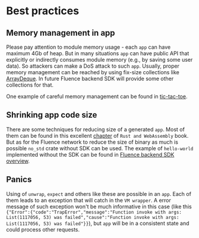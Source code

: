 # Best practices

## Memory management in app

Please pay attention to module memory usage - each `app` can have maximum 4Gb of heap. But in many situations `app` can have public API that explicitly or indirectly consumes module memory (e.g., by saving some user data). So attackers can make a DoS attack to such `app`. Usually, proper memory management can be reached by using fix-size collections like [ArrayDeque](https://github.com/andylokandy/arraydeque). In future Fluence backend SDK will provide some other collections for that.

One example of careful memory management can be found in [tic-tac-toe](https://github.com/fluencelabs/fluence/tree/master/vm/examples/tic-tac-toe).

## Shrinking app code size

There are some techniques for reducing size of a generated `app`. Most of them can be found in this excellent [chapter](https://rustwasm.github.io/book/reference/code-size.html) of `Rust and WebAssembly` book. But as for the Fluence network to reduce the size of binary as much is possible `no_std` crate without SDK can be used. The example of `hello-world` implemented without the SDK can be found in [Fluence backend SDK overview](sdk_overview.md).

## Panics

Using of `unwrap`, `expect` and others like these are possible in an `app`. Each of them leads to an exception that will catch in the `VM wrapper`. A error message of such exception won't be much informative in this case (like this `{"Error":{"code":"TrapError","message":"Function invoke with args: List(1117056, 53) was failed","cause":"Function invoke with args: List(1117056, 53) was failed"}}`), but `app` will be in a consistent state and could process other requests.
